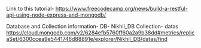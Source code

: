 Link to this tutorial-
https://www.freecodecamp.org/news/build-a-restful-api-using-node-express-and-mongodb/

Database and Collection information-
DB- Nikhil_DB
Collection- datas
https://cloud.mongodb.com/v2/6284efb5760ff60a2a9b38dd#metrics/replicaSet/6300ccea9e5441746d88891e/explorer/Nikhil_DB/datas/find
